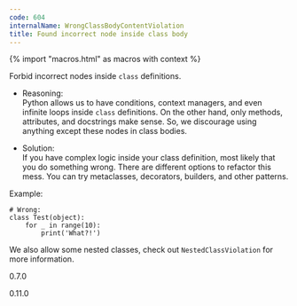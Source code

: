 ```yaml
---
code: 604
internalName: WrongClassBodyContentViolation
title: Found incorrect node inside class body
---
```


{% import "macros.html" as macros with context %}

Forbid incorrect nodes inside `class` definitions.

  - Reasoning:  
    Python allows us to have conditions, context managers, and even
    infinite loops inside `class` definitions. On the other hand, only
    methods, attributes, and docstrings make sense. So, we discourage
    using anything except these nodes in class bodies.

  - Solution:  
    If you have complex logic inside your class definition, most likely
    that you do something wrong. There are different options to refactor
    this mess. You can try metaclasses, decorators, builders, and other
    patterns.

Example:

    # Wrong:
    class Test(object):
        for _ in range(10):
            print('What?!')

We also allow some nested classes, check out `NestedClassViolation` for
more information.

<div class="versionadded">

0.7.0

</div>

<div class="versionchanged">

0.11.0

</div>